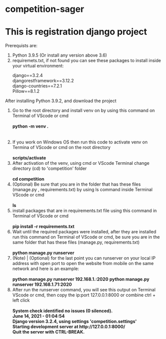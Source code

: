 # competition-sager

<h1> This is registration django project </h1>
<p> Prerequists are: </p>
<ol>
 <li> Python 3.9.5 (Or install any version above 3.6)</li>
 <li> requiremets.txt, if not found you can see these packages to install inside your virtual environment:</li>
 <p> 
     django==3.2.4
  <br>
     djangorestframework==3.12.2
  <br>
     django-countries==7.2.1
  <br>
     Pillow==8.1.2 
  <br>

 <p>
</ol>

<p> After installing Python 3.9.2, and download the project </p>

<ol>
 <li> Go to the root directory and install venv on by using this command on Terminal of VScode or cmd 
  <br>
  <strong >   <br> python -m venv .    <br>    <br>
   <br> </strong> 
 </li>
 <li> If you work on Windows OS then run this code to activate venv on Termina of VScode or cmd on the root directory
  <br>
  <strong >   <br> scripts/activate   <br></strong> 
 </li>
  <li> After activation of the venv, using cmd or VScode Terminal change directory (cd) to 'competition' folder
  <br>
  <strong >   <br> cd competition   <br></strong> 
 </li>
   <li>(Optional) Be sure that you are in the folder that has these files (manage.py , requirements.txt) by using ls command inside Terminal VScode or cmd
  <br>
  <strong >   <br> ls   <br></strong> 
 </li>
    <li> install packages that are in requirements.txt file using this command in Terminal of VScode or cmd
  <br>
  <strong >  <br> pip install -r requirements.txt   <br></strong> 
 </li>
 
  <li> Wait until the required packages were installed, after they are installed run this command on Terminal of VScode or cmd, be sure you are in the same folder that has these files (manage.py, requirements.txt)
  <br>
  <strong >   <br> python manage.py runserver  <br></strong> 
 </li>
 
   <li> (Note) | (Optional) for the last point you can runserver on your local IP address with open port to open the website from mobile on the same network and here is an example:
  <br>
      <br>
  <strong >python manage.py runserver 192.168.1.<your_last_ip_number>:2020</strong>
    <strong>python manage.py runserver 192.168.1.71:2020</strong>
     <br>
 </li>

  <li> After run the runserver command, you will see this output on Terminal VScode or cmd, then copy the ip:port 127.0.0.1:8000 or combine ctrl + left click 
  <strong >
     <br>
           <br>
           System check identified no issues (0 silenced).
            <br>
           June 14, 2021 - 01:04:54
            <br>
           Django version 3.2.4, using settings 'competition.settings'
            <br>
           Starting development server at http://127.0.0.1:8000/
            <br>
           Quit the server with CTRL-BREAK.
     <br>
 </strong> 
 </li>
 </ol>
